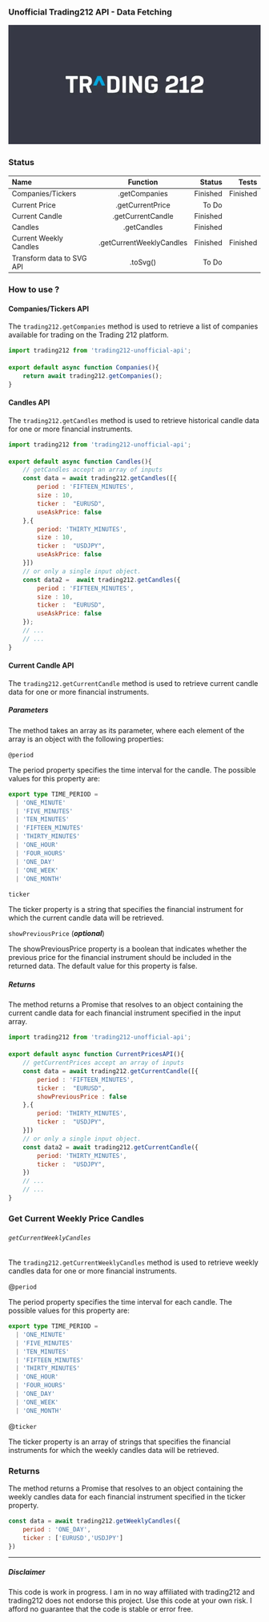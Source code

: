 ### Unofficial Trading212 API - Data Fetching
<img src="/Trading212-logo.webp">



### Status



| Name      | Function | Status     | Tests |
| :---        |    :----:   |          ---: |           ---: |
| Companies/Tickers   | .getCompanies        | Finished      | Finished |
| Current Price      |   .getCurrentPrice     | To Do   |
| Current Candle     |   .getCurrentCandle     | Finished   |
| Candles      |   .getCandles     | Finished   |
| Current Weekly Candles      |   .getCurrentWeeklyCandles     | Finished   | Finished |
| Transform data to SVG API      |   .toSvg()     | To Do  |  |


### How to use ?

#### Companies/Tickers API

The `trading212.getCompanies` method is used to retrieve a list of companies available for trading on the Trading 212 platform.

```js
import trading212 from 'trading212-unofficial-api';

export default async function Companies(){
    return await trading212.getCompanies();
}
```

#### Candles API

The `trading212.getCandles` method is used to retrieve historical candle data for one or more financial instruments.

```js
import trading212 from 'trading212-unofficial-api';

export default async function Candles(){
    // getCandles accept an array of inputs 
    const data = await trading212.getCandles([{
        period : 'FIFTEEN_MINUTES',
        size : 10,
        ticker :  "EURUSD",
        useAskPrice: false
    },{
        period: 'THIRTY_MINUTES',
        size : 10,
        ticker :  "USDJPY",
        useAskPrice: false
    }])
    // or only a single input object.
    const data2 =  await trading212.getCandles({
        period : 'FIFTEEN_MINUTES',
        size : 10,
        ticker :  "EURUSD",
        useAskPrice: false
    });
    // ...
    // ...
}
```


#### Current Candle API

The `trading212.getCurrentCandle` method is used to retrieve current candle data for one or more financial instruments.

##### Parameters

The method takes an array as its parameter, where each element of the array is an object with the following properties:

`@period`

The period property specifies the time interval for the candle. The possible values for this property are:


```ts
export type TIME_PERIOD =
  | 'ONE_MINUTE'
  | 'FIVE_MINUTES'
  | 'TEN_MINUTES'
  | 'FIFTEEN_MINUTES'
  | 'THIRTY_MINUTES'
  | 'ONE_HOUR'
  | 'FOUR_HOURS'
  | 'ONE_DAY'
  | 'ONE_WEEK'
  | 'ONE_MONTH'
```

`ticker`

The ticker property is a string that specifies the financial instrument for which the current candle data will be retrieved.


`showPreviousPrice` (***optional***)

The showPreviousPrice property is a boolean that indicates whether the previous price for the financial instrument should be included in the returned data. The default value for this property is false.


##### Returns

The method returns a Promise that resolves to an object containing the current candle data for each financial instrument specified in the input array.


```js
import trading212 from 'trading212-unofficial-api';

export default async function CurrentPricesAPI(){
    // getCurrentPrices accept an array of inputs 
    const data = await trading212.getCurrentCandle([{
        period : 'FIFTEEN_MINUTES',
        ticker :  "EURUSD",
        showPreviousPrice : false
    },{
        period: 'THIRTY_MINUTES',
        ticker :  "USDJPY",
    }])
    // or only a single input object.
    const data2 = await trading212.getCurrentCandle({
        period: 'THIRTY_MINUTES',
        ticker :  "USDJPY",
    })
    // ...
    // ...
}
```

### Get Current Weekly Price Candles 
###### `getCurrentWeeklyCandles`

The `trading212.getCurrentWeeklyCandles` method is used to retrieve weekly candles data for one or more financial instruments.

@`period`

The period property specifies the time interval for each candle. The possible values for this property are:

```ts
export type TIME_PERIOD =
  | 'ONE_MINUTE'
  | 'FIVE_MINUTES'
  | 'TEN_MINUTES'
  | 'FIFTEEN_MINUTES'
  | 'THIRTY_MINUTES'
  | 'ONE_HOUR'
  | 'FOUR_HOURS'
  | 'ONE_DAY'
  | 'ONE_WEEK'
  | 'ONE_MONTH'
```

@`ticker`

The ticker property is an array of strings that specifies the financial instruments for which the weekly candles data will be retrieved.

### Returns

The method returns a Promise that resolves to an object containing the weekly candles data for each financial instrument specified in the ticker property.


```js
const data = await trading212.getWeeklyCandles({
    period : 'ONE_DAY',
    ticker : ['EURUSD','USDJPY']
})  
```

--- 
#####  Disclaimer

This code is work in progress. I am in no way affiliated with trading212 and trading212 does not endorse this project.
Use this code at your own risk. I afford no guarantee that the code is stable or error free.
